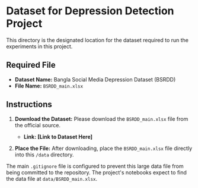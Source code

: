 # Dataset for Depression Detection Project

This directory is the designated location for the dataset required to run the experiments in this project.

## Required File

* **Dataset Name:** Bangla Social Media Depression Dataset (BSRDD)
* **File Name:** `BSRDD_main.xlsx`

## Instructions

1.  **Download the Dataset:** Please download the `BSRDD_main.xlsx` file from the official source.
    * **Link:** **[Link to Dataset Here]**

2.  **Place the File:** After downloading, place the `BSRDD_main.xlsx` file directly into this `/data` directory.

The main `.gitignore` file is configured to prevent this large data file from being committed to the repository. The project's notebooks expect to find the data file at `data/BSRDD_main.xlsx`.